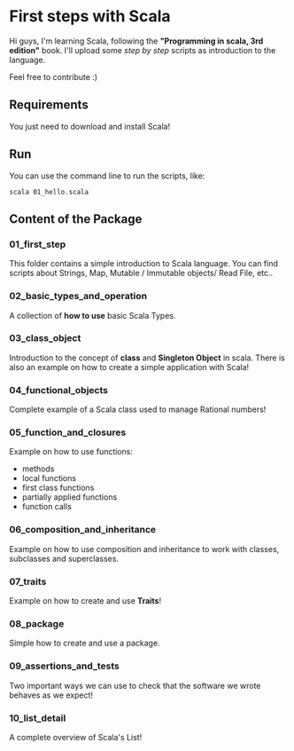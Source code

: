 # First steps with Scala

Hi guys, I'm learning Scala, following the **"Programming in scala, 3rd edition"** book. I'll upload some _step by step_ scripts as introduction to the language. 

Feel free to contribute :)

## Requirements

You just need to download and install Scala!

## Run

You can use the command line to run the scripts, like:

    scala 01_hello.scala


## Content of the Package

### 01_first_step

This folder contains a simple introduction to Scala language. You can find scripts about Strings, Map, Mutable / Immutable objects/ Read File, etc..

### 02_basic_types_and_operation

A collection of **how to use** basic Scala Types.

### 03_class_object

Introduction to the concept of **class** and **Singleton Object** in scala. There is also an example on how to create a simple application with Scala!

### 04_functional_objects

Complete example of a Scala class used to manage Rational numbers!

### 05_function_and_closures

Example on how to use functions:

* methods
* local functions
* first class functions
* partially applied functions
* function calls

### 06_composition_and_inheritance

Example on how to use composition and inheritance to work with classes, subclasses and superclasses.

### 07_traits

Example on how to create and use **Traits**!


### 08_package

Simple how to create and use a package.


### 09_assertions_and_tests

Two important ways we can use to check that the software we wrote behaves as we expect!

### 10_list_detail

A complete overview of Scala's List!




